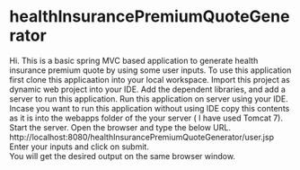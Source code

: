 # healthInsurancePremiumQuoteGenerator
Hi. This is a basic spring MVC based application to generate health insurance premium quote by using some user inputs.
To use this application first clone this applicaation into your local workspace.
Import this project as dynamic web project into your IDE.
Add the dependent libraries, and add a server to run this application.
Run this application on server using your IDE.
Incase you want to run this application without using IDE copy this contents as it is into the webapps folder of the your server ( I have used Tomcat 7).
Start the server.
Open the browser and type the below URL.
http://localhost:8080/healthInsurancePremiumQuoteGenerator/user.jsp
Enter your inputs and click on submit.  
You will get the desired output on the same browser window.
